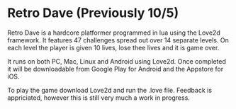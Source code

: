 # Retro Dave (Previously 10/5)

Retro Dave is a hardcore platformer programmed in lua using the Love2d framework. 
It features 47 challenges spread out over 14 separate levels. On each level the player is given 10 lives, lose thee lives and it is game over.

It runs on both PC, Mac, Linux and Android using Love2d.
Once completed it will be downloadable from Google Play for Android and the Appstore for iOS.

To play the game download Love2d and run the .love file. Feedback is appriciated, however this is still very much a work in progress.


